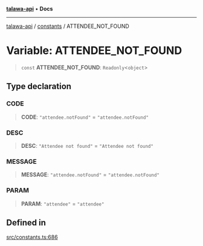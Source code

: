 [**talawa-api**](../../README.md) • **Docs**

***

[talawa-api](../../modules.md) / [constants](../README.md) / ATTENDEE\_NOT\_FOUND

# Variable: ATTENDEE\_NOT\_FOUND

> `const` **ATTENDEE\_NOT\_FOUND**: `Readonly`\<`object`\>

## Type declaration

### CODE

> **CODE**: `"attendee.notFound"` = `"attendee.notFound"`

### DESC

> **DESC**: `"Attendee not found"` = `"Attendee not found"`

### MESSAGE

> **MESSAGE**: `"attendee.notFound"` = `"attendee.notFound"`

### PARAM

> **PARAM**: `"attendee"` = `"attendee"`

## Defined in

[src/constants.ts:686](https://github.com/PalisadoesFoundation/talawa-api/blob/fe65d855b3d1e3e4af621340e7e8bfa0325634c1/src/constants.ts#L686)
